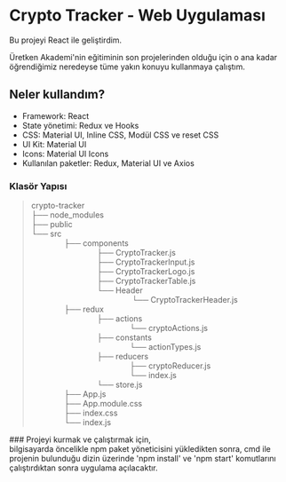 # Crypto Tracker - Web Uygulaması

Bu projeyi React ile geliştirdim.

Üretken Akademi'nin eğitiminin son projelerinden olduğu için o ana kadar öğrendiğimiz neredeyse tüme yakın konuyu kullanmaya çalıştım.

## Neler kullandım?

- Framework: React
- State yönetimi: Redux ve Hooks
- CSS: Material UI, Inline CSS, Modül CSS ve reset CSS
- UI Kit: Material UI
- Icons: Material UI Icons
- Kullanılan paketler: Redux, Material UI ve Axios




### Klasör Yapısı

> crypto-tracker</br>
> ├── node_modules</br>
> ├── public</br>
> └── src</br>
> &nbsp;&nbsp;&nbsp;&nbsp;&nbsp;&nbsp;&nbsp;&nbsp;&nbsp;&nbsp;&nbsp;&nbsp;&nbsp;&nbsp;&nbsp;├── components</br>
> &nbsp;&nbsp;&nbsp;&nbsp;&nbsp;&nbsp;&nbsp;&nbsp;&nbsp;&nbsp;&nbsp;&nbsp;&nbsp;&nbsp;&nbsp;&nbsp;&nbsp;&nbsp;&nbsp;&nbsp;&nbsp;&nbsp;&nbsp;&nbsp;&nbsp;&nbsp;&nbsp;&nbsp;&nbsp;&nbsp;├── CryptoTracker.js</br>
> &nbsp;&nbsp;&nbsp;&nbsp;&nbsp;&nbsp;&nbsp;&nbsp;&nbsp;&nbsp;&nbsp;&nbsp;&nbsp;&nbsp;&nbsp;&nbsp;&nbsp;&nbsp;&nbsp;&nbsp;&nbsp;&nbsp;&nbsp;&nbsp;&nbsp;&nbsp;&nbsp;&nbsp;&nbsp;&nbsp;├── CryptoTrackerInput.js</br>
> &nbsp;&nbsp;&nbsp;&nbsp;&nbsp;&nbsp;&nbsp;&nbsp;&nbsp;&nbsp;&nbsp;&nbsp;&nbsp;&nbsp;&nbsp;&nbsp;&nbsp;&nbsp;&nbsp;&nbsp;&nbsp;&nbsp;&nbsp;&nbsp;&nbsp;&nbsp;&nbsp;&nbsp;&nbsp;&nbsp;├── CryptoTrackerLogo.js</br>
> &nbsp;&nbsp;&nbsp;&nbsp;&nbsp;&nbsp;&nbsp;&nbsp;&nbsp;&nbsp;&nbsp;&nbsp;&nbsp;&nbsp;&nbsp;&nbsp;&nbsp;&nbsp;&nbsp;&nbsp;&nbsp;&nbsp;&nbsp;&nbsp;&nbsp;&nbsp;&nbsp;&nbsp;&nbsp;&nbsp;├── CryptoTrackerTable.js</br>
> &nbsp;&nbsp;&nbsp;&nbsp;&nbsp;&nbsp;&nbsp;&nbsp;&nbsp;&nbsp;&nbsp;&nbsp;&nbsp;&nbsp;&nbsp;&nbsp;&nbsp;&nbsp;&nbsp;&nbsp;&nbsp;&nbsp;&nbsp;&nbsp;&nbsp;&nbsp;&nbsp;&nbsp;&nbsp;&nbsp;└── Header</br>
> &nbsp;&nbsp;&nbsp;&nbsp;&nbsp;&nbsp;&nbsp;&nbsp;&nbsp;&nbsp;&nbsp;&nbsp;&nbsp;&nbsp;&nbsp;&nbsp;&nbsp;&nbsp;&nbsp;&nbsp;&nbsp;&nbsp;&nbsp;&nbsp;&nbsp;&nbsp;&nbsp;&nbsp;&nbsp;&nbsp;&nbsp;&nbsp;&nbsp;&nbsp;&nbsp;&nbsp;&nbsp;&nbsp;&nbsp;&nbsp;&nbsp; &nbsp; &nbsp;&nbsp;└── CryptoTrackerHeader.js</br>
> &nbsp;&nbsp;&nbsp;&nbsp;&nbsp;&nbsp;&nbsp;&nbsp;&nbsp;&nbsp;&nbsp;&nbsp;&nbsp;&nbsp;&nbsp;├── redux</br>
> &nbsp;&nbsp;&nbsp;&nbsp;&nbsp;&nbsp;&nbsp;&nbsp;&nbsp;&nbsp;&nbsp;&nbsp;&nbsp;&nbsp;&nbsp;&nbsp;&nbsp;&nbsp;&nbsp;&nbsp;&nbsp;&nbsp;&nbsp;&nbsp;&nbsp;&nbsp;&nbsp;&nbsp;&nbsp;&nbsp;├── actions</br>
> &nbsp;&nbsp;&nbsp;&nbsp;&nbsp;&nbsp;&nbsp;&nbsp;&nbsp;&nbsp;&nbsp;&nbsp;&nbsp;&nbsp;&nbsp;&nbsp;&nbsp;&nbsp;&nbsp;&nbsp;&nbsp;&nbsp;&nbsp;&nbsp;&nbsp;&nbsp;&nbsp;&nbsp;&nbsp;&nbsp;&nbsp;&nbsp;&nbsp;&nbsp;&nbsp;&nbsp;&nbsp;&nbsp;&nbsp;&nbsp;&nbsp;&nbsp;&nbsp;&nbsp;&nbsp;└── cryptoActions.js</br>
> &nbsp;&nbsp;&nbsp;&nbsp;&nbsp;&nbsp;&nbsp;&nbsp;&nbsp;&nbsp;&nbsp;&nbsp;&nbsp;&nbsp;&nbsp;&nbsp;&nbsp;&nbsp;&nbsp;&nbsp;&nbsp;&nbsp;&nbsp;&nbsp;&nbsp;&nbsp;&nbsp;&nbsp;&nbsp;&nbsp;├── constants</br>
> &nbsp;&nbsp;&nbsp;&nbsp;&nbsp;&nbsp;&nbsp;&nbsp;&nbsp;&nbsp;&nbsp;&nbsp;&nbsp;&nbsp;&nbsp;&nbsp;&nbsp;&nbsp;&nbsp;&nbsp;&nbsp;&nbsp;&nbsp;&nbsp;&nbsp;&nbsp;&nbsp;&nbsp;&nbsp;&nbsp;&nbsp;&nbsp;&nbsp;&nbsp;&nbsp;&nbsp;&nbsp;&nbsp;&nbsp;&nbsp;&nbsp;&nbsp;&nbsp;&nbsp;&nbsp;└── actionTypes.js</br>
> &nbsp;&nbsp;&nbsp;&nbsp;&nbsp;&nbsp;&nbsp;&nbsp;&nbsp;&nbsp;&nbsp;&nbsp;&nbsp;&nbsp;&nbsp;&nbsp;&nbsp;&nbsp;&nbsp;&nbsp;&nbsp;&nbsp;&nbsp;&nbsp;&nbsp;&nbsp;&nbsp;&nbsp;&nbsp;&nbsp;├── reducers</br>
> &nbsp;&nbsp;&nbsp;&nbsp;&nbsp;&nbsp;&nbsp;&nbsp;&nbsp;&nbsp;&nbsp;&nbsp;&nbsp;&nbsp;&nbsp;&nbsp;&nbsp;&nbsp;&nbsp;&nbsp;&nbsp;&nbsp;&nbsp;&nbsp;&nbsp;&nbsp;&nbsp;&nbsp;&nbsp;&nbsp;&nbsp;&nbsp;&nbsp;&nbsp;&nbsp;&nbsp;&nbsp;&nbsp;&nbsp;&nbsp;&nbsp;&nbsp;&nbsp;&nbsp;&nbsp;├── cryptoReducer.js</br>
> &nbsp;&nbsp;&nbsp;&nbsp;&nbsp;&nbsp;&nbsp;&nbsp;&nbsp;&nbsp;&nbsp;&nbsp;&nbsp;&nbsp;&nbsp;&nbsp;&nbsp;&nbsp;&nbsp;&nbsp;&nbsp;&nbsp;&nbsp;&nbsp;&nbsp;&nbsp;&nbsp;&nbsp;&nbsp;&nbsp;&nbsp;&nbsp;&nbsp;&nbsp;&nbsp;&nbsp;&nbsp;&nbsp;&nbsp;&nbsp;&nbsp;&nbsp;&nbsp;&nbsp;&nbsp;└── index.js</br>
> &nbsp;&nbsp;&nbsp;&nbsp;&nbsp;&nbsp;&nbsp;&nbsp;&nbsp;&nbsp;&nbsp;&nbsp;&nbsp;&nbsp;&nbsp;&nbsp;&nbsp;&nbsp;&nbsp;&nbsp;&nbsp;&nbsp;&nbsp;&nbsp;&nbsp;&nbsp;&nbsp;&nbsp;&nbsp;&nbsp;└── store.js</br>
> &nbsp;&nbsp;&nbsp;&nbsp;&nbsp;&nbsp;&nbsp;&nbsp;&nbsp;&nbsp;&nbsp;&nbsp;&nbsp;&nbsp;&nbsp;├── App.js</br>
> &nbsp;&nbsp;&nbsp;&nbsp;&nbsp;&nbsp;&nbsp;&nbsp;&nbsp;&nbsp;&nbsp;&nbsp;&nbsp;&nbsp;&nbsp;├── App.module.css</br>
> &nbsp;&nbsp;&nbsp;&nbsp;&nbsp;&nbsp;&nbsp;&nbsp;&nbsp;&nbsp;&nbsp;&nbsp;&nbsp;&nbsp;&nbsp;├── index.css</br>
> &nbsp;&nbsp;&nbsp;&nbsp;&nbsp;&nbsp;&nbsp;&nbsp;&nbsp;&nbsp;&nbsp;&nbsp;&nbsp;&nbsp;&nbsp;└── index.js</br>


### Projeyi kurmak ve çalıştırmak için,</br>
bilgisayarda öncelikle npm paket yöneticisini yükledikten sonra, cmd ile projenin bulunduğu dizin üzerinde 'npm install' ve 'npm start' komutlarını çalıştırdıktan sonra uygulama açılacaktır.
